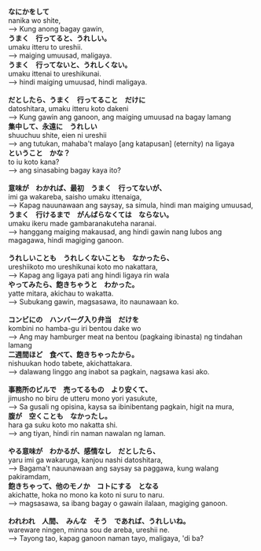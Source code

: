 <b>なにかをして</b><br/>
nanika wo shite,<br/>
--> Kung anong bagay gawin,<br/>
<b>うまく　行ってると、うれしい。</b><br/>
umaku itteru to ureshii.<br/>
--> maiging umuusad, maligaya.<br/>
<b>うまく　行ってないと、うれしくない。</b><br/>
umaku ittenai to ureshikunai.<br/>
--> hindi maiging umuusad, hindi maligaya.<br/>
<br/>
<b>だとしたら、うまく　行ってること　だけに</b><br/>
datoshitara, umaku itteru koto dakeni <br/>
--> Kung gawin ang ganoon, ang maiging umuusad na bagay lamang<br/>
<b>集中して、永遠に　うれしい</b></b><br/>
shuuchuu shite, eien ni ureshii <br/>
--> ang tutukan, mahaba't malayo [ang katapusan] (eternity) na ligaya<br/>
<b>ということ　かな？</b><br/>
to iu koto kana?<br/>
--> ang sinasabing bagay kaya ito?<br/>
<br/>
<b>意味が　わかれば、最初　うまく　行ってないが、</b><br/>
imi ga wakareba, saisho umaku ittenaiga,<br/>
--> Kapag nauunawaan ang saysay, sa simula, hindi man maiging umuusad,<br/>
<b>うまく　行けるまで　がんばらなくては　ならない。</b><br/>
umaku ikeru made gambaranakuteha naranai.<br/>
--> hanggang maiging makausad, ang hindi gawin nang lubos ang magagawa, hindi magiging ganoon.<br/>
<br/>
<b>うれしいことも　うれしくないことも　なかったら、</b><br/>
ureshiikoto mo ureshikunai koto mo nakattara,<br/>
--> Kapag ang ligaya pati ang hindi ligaya rin wala<br/>
<b>やってみたら、飽きちゃうと　わかった。</b><br/>
yatte mitara, akichau to wakatta.<br/>
--> Subukang gawin, magsasawa, ito naunawaan ko.<br/>
<br/>
<b>コンビにの　ハンバーグ入り弁当　だけを</b><br/>
kombini no hamba-gu iri bentou dake wo <br/>
--> Ang may hamburger meat na bentou (pagkaing ibinasta) ng tindahan lamang<br/>
<b>二週間ほど　食べて、飽きちゃったから。</b><br/>
nishuukan hodo tabete, akichattakara.<br/>
--> dalawang linggo ang inabot sa pagkain, nagsawa kasi ako.<br/>
<br/>
<b>事務所のビルで　売ってるもの　より安くて、</b><br/>
jimusho no biru de utteru mono yori yasukute,<br/>
--> Sa gusali ng opisina, kaysa sa ibinibentang pagkain, higit na mura,<br/>
<b>腹が　空くことも　なかったし。</b><br/>
hara ga suku koto mo nakatta shi.<br/>
--> ang tiyan, hindi rin naman nawalan ng laman.<br/>
<br/>
<b>やる意味が　わかるが、感情なし　だとしたら、</b><br/>
yaru imi ga wakaruga, kanjou nashi datoshitara,<br/>
--> Bagama't nauunawaan ang saysay sa paggawa, kung walang pakiramdam,<br/>
<b>飽きちゃって、他のモノか　コトにする　となる</b><br/>
akichatte, hoka no mono ka koto ni suru to naru.<br/>
--> magsasawa, sa ibang bagay o gawain ilalaan, magiging ganoon.<br/>
<br/>
<b>われわれ　人間、　みんな　そう　であれば、うれしいね。</b><br/>
wareware ningen, minna sou de areba, ureshii ne.<br/>
--> Tayong tao, kapag ganoon naman tayo, maligaya, 'di ba?<br/>
